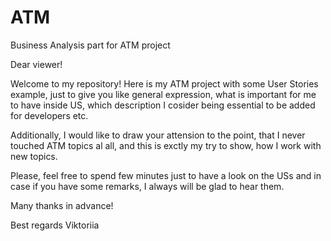 # ATM
Business Analysis part for ATM project

Dear viewer!

Welcome to my repository! 
Here is my ATM project with some User Stories example, just to give you like general expression, what is important for me to have inside US, which description I cosider being essential to be added for developers etc.

Additionally, I would like to draw your attension to the point, that I never touched ATM topics al all, and this is exctly my try to show, how I work with new topics.

Please, feel free to spend few minutes just to have a look on the USs and in case if you have some remarks, I always will be glad to hear them.

Many thanks in advance!

Best regards
Viktoriia
